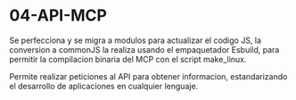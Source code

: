 # 04-API-MCP

Se perfecciona y se migra a modulos para actualizar el codigo JS,
la conversion a commonJS la realiza usando el empaquetador Esbuild, 
para permitir la compilacion binaria del MCP con el script make_linux.

Permite realizar peticiones al API para obtener informacion, estandarizando
el desarrollo de aplicaciones en cualquier lenguaje.